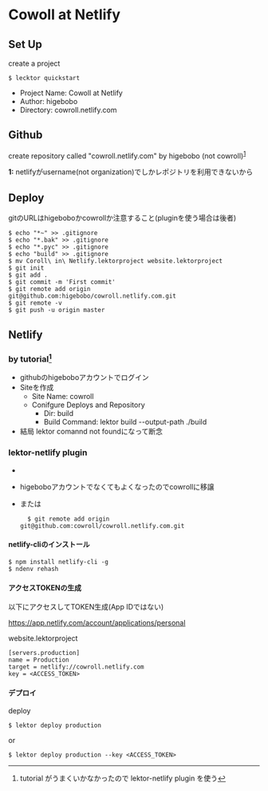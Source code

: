 <!-- -*- mode: markdown -*- coding: utf-8 -*- -->
# Cowoll at Netlify

## Set Up

create a project

    $ lecktor quickstart

* Project Name: Cowoll at Netlify
* Author: higebobo
* Directory: cowroll.netlify.com

## Github

create repository called "cowroll.netlify.com" by higebobo (not cowroll)<sup id="a1">[1](#f1)</sup>

<b id="f1">1:</b> netlifyがusername(not organization)でしかレポジトリを利用できないから
    
## Deploy

gitのURLはhigeboboかcowrollか注意すること(pluginを使う場合は後者)

    $ echo "*~" >> .gitignore
    $ echo "*.bak" >> .gitignore
    $ echo "*.pyc" >> .gitignore
    $ echo "build" >> .gitignore
    $ mv Coroll\ in\ Netlify.lektorproject website.lektorproject
    $ git init
    $ git add .
    $ git commit -m 'First commit'
    $ git remote add origin git@github.com:higebobo/cowroll.netlify.com.git
    $ git remote -v
    $ git push -u origin master

## Netlify

### by tutorial[^2]

* githubのhigeboboアカウントでログイン
* Siteを作成
    - Site Name: cowroll
    - Conifgure Deploys and Repository
        + Dir: build
        + Build Command: lektor build --output-path ./build
* 結局 lektor comannd not foundになって断念

### lektor-netlify plugin

* [^2]: tutorial がうまくいかなかったので lektor-netlify plugin を使う
* higeboboアカウントでなくてもよくなったのでcowrollに移譲
* または

        $ git remote add origin git@github.com:cowroll/cowroll.netlify.com.git

#### netlify-cliのインストール

    $ npm install netlify-cli -g
    $ ndenv rehash

#### アクセスTOKENの生成

以下にアクセスしてTOKEN生成(App IDではない)

https://app.netlify.com/account/applications/personal

website.lektorproject

    [servers.production]
    name = Production
    target = netlify://cowroll.netlify.com
    key = <ACCESS_TOKEN>

#### デプロイ

deploy

	$ lektor deploy production

or

    $ lektor deploy production --key <ACCESS_TOKEN>
